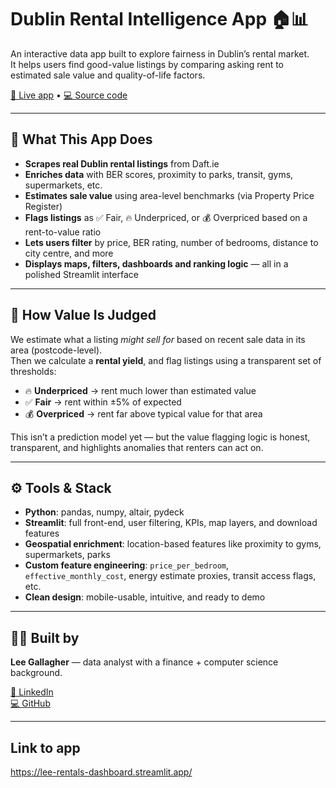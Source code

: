 # Dublin Rental Intelligence App 🏠📊

An interactive data app built to explore fairness in Dublin’s rental market.  
It helps users find good-value listings by comparing asking rent to estimated sale value and quality-of-life factors.

[🔗 Live app](https://lee-rentals-dashboard.streamlit.app/) • [💻 Source code](https://github.com/LeeGallagher42/RentersInsightProject)

---

## 🎯 What This App Does

- **Scrapes real Dublin rental listings** from Daft.ie
- **Enriches data** with BER scores, proximity to parks, transit, gyms, supermarkets, etc.
- **Estimates sale value** using area-level benchmarks (via Property Price Register)
- **Flags listings** as ✅ Fair, 🔥 Underpriced, or 💰 Overpriced based on a rent-to-value ratio
- **Lets users filter** by price, BER rating, number of bedrooms, distance to city centre, and more
- **Displays maps, filters, dashboards and ranking logic** — all in a polished Streamlit interface

---

## 🧠 How Value Is Judged

We estimate what a listing *might sell for* based on recent sale data in its area (postcode-level).  
Then we calculate a **rental yield**, and flag listings using a transparent set of thresholds:

- 🔥 **Underpriced** → rent much lower than estimated value
- ✅ **Fair** → rent within ±5% of expected
- 💰 **Overpriced** → rent far above typical value for that area

This isn’t a prediction model yet — but the value flagging logic is honest, transparent, and highlights anomalies that renters can act on.

---

## ⚙️ Tools & Stack

- **Python**: pandas, numpy, altair, pydeck
- **Streamlit**: full front-end, user filtering, KPIs, map layers, and download features
- **Geospatial enrichment**: location-based features like proximity to gyms, supermarkets, parks
- **Custom feature engineering**: `price_per_bedroom`, `effective_monthly_cost`, energy estimate proxies, transit access flags, etc.
- **Clean design**: mobile-usable, intuitive, and ready to demo

---

## 👨‍💻 Built by

**Lee Gallagher** — data analyst with a finance + computer science background.  

[🔗 LinkedIn](https://www.linkedin.com/in/lee-gallagher-7ba1721a3/)  
[💻 GitHub](https://github.com/LeeGallagher42)

---

## Link to app

https://lee-rentals-dashboard.streamlit.app/

